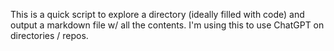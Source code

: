 This is a quick script to explore a directory (ideally filled with code) and output a markdown file w/ all the contents. I'm using this to use ChatGPT on directories / repos.
